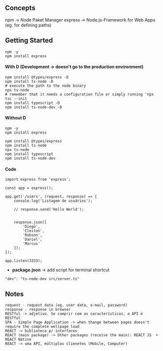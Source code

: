 ## Concepts

npm -> Node Paket Manager
express -> Node.js-Framework for Web Apps (eg. for defining paths)

## Getting Started

```
npm -y
npm install express
```

#### With D (Development -> doesn't go to the production environment)

```
npm install @types/express -D
npm install ts-node -D
# execute the path to the node binary
npx ts-node 
# remember that it needs a configuration file or simply running 'npx tsc --init
npm install typescript -D
npm install ts-node-dev -D
```
#### Without D

```
npm -y
npm install express

npm install @types/express
npm install ts-node
npx ts-node 
npm install typescript
npm install ts-node-dev
```

#### Code

```
import express from 'express';

const app = express();

app.get('/users', (request, response) => {
    console.log('Listagem de usuários');

    // response.send('Hello World');


    response.json([
        'Diego',
        'Cleiton',
        'Robson',
        'Daniel',
        'Marcus'
    ]);
});

app.listen(3333);
```

* **package.json** -> add script for terminal shortcut
```
"dev": "ts-node-dev src/server.ts"
```



## Notes
```
request - request data (eg. user data, e-mail, password)
response - response in browser
RESTful -> adjetivo. Se cumprir com as características, a API é RESTful
SPA - Simple Page Application -> when thange between pages doesn't require the complete wellpage load
REACT -> biblioteca p/ interfaces
REACT (main package) -> Other packages (receive the main): REACT JS  + REACT Native
REACT -> uma API, múltiplos clienetes (Mobile, Computer)
```
